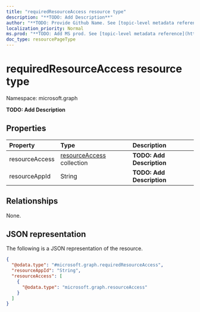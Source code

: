 ```yaml
---
title: "requiredResourceAccess resource type"
description: "**TODO: Add Description**"
author: "**TODO: Provide Github Name. See [topic-level metadata reference](https://msgo.azurewebsites.net/add/document/guidelines/metadata.html#topic-level-metadata)**"
localization_priority: Normal
ms.prod: "**TODO: Add MS prod. See [topic-level metadata reference](https://msgo.azurewebsites.net/add/document/guidelines/metadata.html#topic-level-metadata)**"
doc_type: resourcePageType
---
```


# requiredResourceAccess resource type


Namespace: microsoft.graph

**TODO: Add Description**

## Properties
|Property|Type|Description|
|:---|:---|:---|
|resourceAccess|[resourceAccess](../resources/resourceaccess.md) collection|**TODO: Add Description**|
|resourceAppId|String|**TODO: Add Description**|

## Relationships
None.

## JSON representation
The following is a JSON representation of the resource.
<!-- {
  "blockType": "resource",
  "@odata.type": "microsoft.graph.requiredResourceAccess"
}
-->
``` json
{
  "@odata.type": "#microsoft.graph.requiredResourceAccess",
  "resourceAppId": "String",
  "resourceAccess": [
    {
      "@odata.type": "microsoft.graph.resourceAccess"
    }
  ]
}
```

